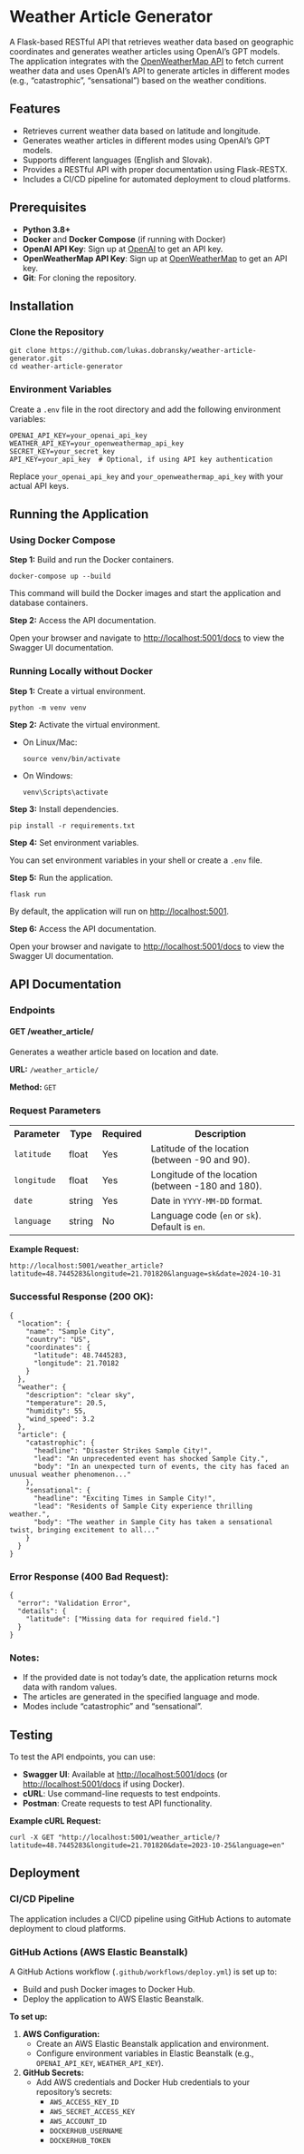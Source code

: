 <!DOCTYPE html>


<h1>Weather Article Generator</h1>

<p>A Flask-based RESTful API that retrieves weather data based on geographic coordinates and generates weather articles using OpenAI’s GPT models. The application integrates with the <a href="https://openweathermap.org/api">OpenWeatherMap API</a> to fetch current weather data and uses OpenAI’s API to generate articles in different modes (e.g., “catastrophic”, “sensational”) based on the weather conditions.</p>

<h2>Features</h2>
<ul>
    <li>Retrieves current weather data based on latitude and longitude.</li>
    <li>Generates weather articles in different modes using OpenAI’s GPT models.</li>
    <li>Supports different languages (English and Slovak).</li>
    <li>Provides a RESTful API with proper documentation using Flask-RESTX.</li>
    <li>Includes a CI/CD pipeline for automated deployment to cloud platforms.</li>
</ul>

<h2>Prerequisites</h2>
<ul>
    <li><strong>Python 3.8+</strong></li>
    <li><strong>Docker</strong> and <strong>Docker Compose</strong> (if running with Docker)</li>
    <li><strong>OpenAI API Key</strong>: Sign up at <a href="https://platform.openai.com/signup/">OpenAI</a> to get an API key.</li>
    <li><strong>OpenWeatherMap API Key</strong>: Sign up at <a href="https://openweathermap.org/api">OpenWeatherMap</a> to get an API key.</li>
    <li><strong>Git</strong>: For cloning the repository.</li>
</ul>

<h2>Installation</h2>

<h3>Clone the Repository</h3>
<pre class="code-block"><code>git clone https://github.com/lukas.dobransky/weather-article-generator.git
cd weather-article-generator
</code></pre>

<h3>Environment Variables</h3>
<p>Create a <code>.env</code> file in the root directory and add the following environment variables:</p>
<pre class="code-block"><code>OPENAI_API_KEY=your_openai_api_key
WEATHER_API_KEY=your_openweathermap_api_key
SECRET_KEY=your_secret_key
API_KEY=your_api_key  # Optional, if using API key authentication
</code></pre>
<p>Replace <code>your_openai_api_key</code> and <code>your_openweathermap_api_key</code> with your actual API keys.</p>

<h2>Running the Application</h2>

<h3>Using Docker Compose</h3>
<p><strong>Step 1:</strong> Build and run the Docker containers.</p>
<pre class="code-block"><code>docker-compose up --build
</code></pre>
<p>This command will build the Docker images and start the application and database containers.</p>

<p><strong>Step 2:</strong> Access the API documentation.</p>
<p>Open your browser and navigate to <a href="http://localhost:5001/docs">http://localhost:5001/docs</a> to view the Swagger UI documentation.</p>

<h3>Running Locally without Docker</h3>

<p><strong>Step 1:</strong> Create a virtual environment.</p>
<pre class="code-block"><code>python -m venv venv
</code></pre>

<p><strong>Step 2:</strong> Activate the virtual environment.</p>
<ul>
    <li>On Linux/Mac:
        <pre class="code-block"><code>source venv/bin/activate</code></pre>
    </li>
    <li>On Windows:
        <pre class="code-block"><code>venv\Scripts\activate</code></pre>
    </li>
</ul>

<p><strong>Step 3:</strong> Install dependencies.</p>
<pre class="code-block"><code>pip install -r requirements.txt
</code></pre>

<p><strong>Step 4:</strong> Set environment variables.</p>
<p>You can set environment variables in your shell or create a <code>.env</code> file.</p>

<p><strong>Step 5:</strong> Run the application.</p>
<pre class="code-block"><code>flask run
</code></pre>
<p>By default, the application will run on <a href="http://localhost:5001">http://localhost:5001</a>.</p>

<p><strong>Step 6:</strong> Access the API documentation.</p>
<p>Open your browser and navigate to <a href="http://localhost:5001/docs">http://localhost:5001/docs</a> to view the Swagger UI documentation.</p>

<h2>API Documentation</h2>

<h3>Endpoints</h3>

<h4>GET /weather_article/</h4>

<p>Generates a weather article based on location and date.</p>

<p><strong>URL:</strong> <code>/weather_article/</code></p>
<p><strong>Method:</strong> <code>GET</code></p>

<h3>Request Parameters</h3>
<table>
    <tr>
        <th>Parameter</th>
        <th>Type</th>
        <th>Required</th>
        <th>Description</th>
    </tr>
    <tr>
        <td><code>latitude</code></td>
        <td>float</td>
        <td>Yes</td>
        <td>Latitude of the location (between -90 and 90).</td>
    </tr>
    <tr>
        <td><code>longitude</code></td>
        <td>float</td>
        <td>Yes</td>
        <td>Longitude of the location (between -180 and 180).</td>
    </tr>
    <tr>
        <td><code>date</code></td>
        <td>string</td>
        <td>Yes</td>
        <td>Date in <code>YYYY-MM-DD</code> format.</td>
    </tr>
    <tr>
        <td><code>language</code></td>
        <td>string</td>
        <td>No</td>
        <td>Language code (<code>en</code> or <code>sk</code>). Default is <code>en</code>.</td>
    </tr>
</table>

<p><strong>Example Request:</strong></p>
<pre class="code-block"><code>http://localhost:5001/weather_article?latitude=48.7445283&longitude=21.701820&language=sk&date=2024-10-31
</code></pre>

<h3>Successful Response (200 OK):</h3>
<pre class="code-block"><code>{
  "location": {
    "name": "Sample City",
    "country": "US",
    "coordinates": {
      "latitude": 48.7445283,
      "longitude": 21.70182
    }
  },
  "weather": {
    "description": "clear sky",
    "temperature": 20.5,
    "humidity": 55,
    "wind_speed": 3.2
  },
  "article": {
    "catastrophic": {
      "headline": "Disaster Strikes Sample City!",
      "lead": "An unprecedented event has shocked Sample City.",
      "body": "In an unexpected turn of events, the city has faced an unusual weather phenomenon..."
    },
    "sensational": {
      "headline": "Exciting Times in Sample City!",
      "lead": "Residents of Sample City experience thrilling weather.",
      "body": "The weather in Sample City has taken a sensational twist, bringing excitement to all..."
    }
  }
}
</code></pre>

<h3>Error Response (400 Bad Request):</h3>
<pre class="code-block"><code>{
  "error": "Validation Error",
  "details": {
    "latitude": ["Missing data for required field."]
  }
}
</code></pre>

<h3>Notes:</h3>
<ul>
    <li>If the provided date is not today’s date, the application returns mock data with random values.</li>
    <li>The articles are generated in the specified language and mode.</li>
    <li>Modes include “catastrophic” and “sensational”.</li>
</ul>

<h2>Testing</h2>

<p>To test the API endpoints, you can use:</p>
<ul>
    <li><strong>Swagger UI</strong>: Available at <a href="http://localhost:5001/docs">http://localhost:5001/docs</a> (or <a href="http://localhost:5001/docs">http://localhost:5001/docs</a> if using Docker).</li>
    <li><strong>cURL</strong>: Use command-line requests to test endpoints.</li>
    <li><strong>Postman</strong>: Create requests to test API functionality.</li>
</ul>

<p><strong>Example cURL Request:</strong></p>
<pre class="code-block"><code>curl -X GET "http://localhost:5001/weather_article/?latitude=48.7445283&longitude=21.701820&date=2023-10-25&language=en"
</code></pre>

<h2>Deployment</h2>

<h3>CI/CD Pipeline</h3>

<p>The application includes a CI/CD pipeline using GitHub Actions to automate deployment to cloud platforms.</p>

<h3>GitHub Actions (AWS Elastic Beanstalk)</h3>

<p>A GitHub Actions workflow (<code>.github/workflows/deploy.yml</code>) is set up to:</p>
<ul>
    <li>Build and push Docker images to Docker Hub.</li>
    <li>Deploy the application to AWS Elastic Beanstalk.</li>
</ul>

<p><strong>To set up:</strong></p>
<ol>
    <li><strong>AWS Configuration:</strong>
        <ul>
            <li>Create an AWS Elastic Beanstalk application and environment.</li>
            <li>Configure environment variables in Elastic Beanstalk (e.g., <code>OPENAI_API_KEY</code>, <code>WEATHER_API_KEY</code>).</li>
        </ul>
    </li>
    <li><strong>GitHub Secrets:</strong>
        <ul>
            <li>Add AWS credentials and Docker Hub credentials to your repository’s secrets:
                <ul>
                    <li><code>AWS_ACCESS_KEY_ID</code></li>
                    <li><code>AWS_SECRET_ACCESS_KEY</code></li>
                    <li><code>AWS_ACCOUNT_ID</code></li>
                    <li><code>DOCKERHUB_USERNAME</code></li>
                    <li><code>DOCKERHUB_TOKEN</code></li>
                </ul>
            </li>
        </ul>
    </
